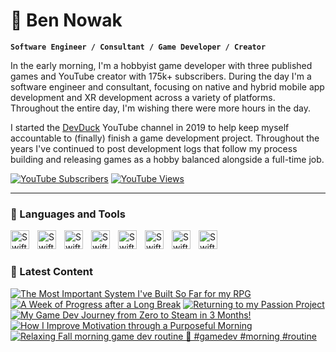 # 🌴 Ben Nowak

**`Software Engineer / Consultant / Game Developer / Creator`**

In the early morning, I'm a hobbyist game developer with three published games and YouTube creator with 175k+ subscribers. During the day I'm a software engineer and consultant, focusing on native and hybrid mobile app development and XR development across a variety of platforms. Throughout the entire day, I'm wishing there were more hours in the day.

I started the [DevDuck](youtube.com/devduck) YouTube channel in 2019 to help keep myself accountable to (finally) finish a game development project. Throughout the years I've continued to post development logs that follow my process building and releasing games as a hobby balanced alongside a full-time job.

<p align="left">
  <a href="https://www.youtube.com/c/devduck?sub_confirmation=1"><img alt="YouTube Subscribers" title="Subscribe on YouTube" src="https://img.shields.io/youtube/channel/subscribers/UCKCTmact-90hXpV2ns8GSsA?style=for-the-badge"/></a>
  <a href="https://www.youtube.com/c/devduck"><img alt="YouTube Views" title="View on YouTube" src="https://img.shields.io/youtube/channel/views/UCKCTmact-90hXpV2ns8GSsA?style=for-the-badge"/></a>
</p>

---

### 🧰 Languages and Tools

<img align="left" alt="Swift" style="padding-right:10px;" width="30px" src="https://cdn.jsdelivr.net/gh/devicons/devicon@latest/icons/swift/swift-original.svg" />
<img align="left" alt="Swift" style="padding-right:10px;" width="30px" src="https://cdn.jsdelivr.net/gh/devicons/devicon@latest/icons/kotlin/kotlin-original.svg" />
<img align="left" alt="Swift" style="padding-right:10px;" width="30px" src="https://cdn.jsdelivr.net/gh/devicons/devicon@latest/icons/typescript/typescript-original.svg" />
<img align="left" alt="Swift" style="padding-right:10px;" width="30px" src="https://cdn.jsdelivr.net/gh/devicons/devicon@latest/icons/react/react-original.svg" />
<img align="left" alt="Swift" style="padding-right:10px;" width="30px" src="https://cdn.jsdelivr.net/gh/devicons/devicon@latest/icons/csharp/csharp-original.svg" />
<img align="left" alt="Swift" style="padding-right:10px;" width="30px" src="https://cdn.jsdelivr.net/gh/devicons/devicon@latest/icons/godot/godot-original.svg" />
<img align="left" alt="Swift" style="padding-right:10px;" width="30px" src="https://cdn.jsdelivr.net/gh/devicons/devicon@latest/icons/xcode/xcode-original.svg" />
<img align="left" alt="Swift" style="padding-right:10px;" width="30px" src="https://cdn.jsdelivr.net/gh/devicons/devicon@latest/icons/androidstudio/androidstudio-original.svg" />
<br />

#

### 🎥 Latest Content

<!-- BEGIN YOUTUBE-CARDS -->
[![The Most Important System I've Built So Far for my RPG](https://ytcards.demolab.com/?id=qVuftSfrWPw&title=The+Most+Important+System+I%27ve+Built+So+Far+for+my+RPG&lang=en&timestamp=1754139604&background_color=%230d1117&title_color=%23ffffff&stats_color=%23dedede&max_title_lines=1&width=250&border_radius=5 "The Most Important System I've Built So Far for my RPG")](https://www.youtube.com/watch?v=qVuftSfrWPw)
[![A Week of Progress after a Long Break](https://ytcards.demolab.com/?id=0_HTOj2B7eg&title=A+Week+of+Progress+after+a+Long+Break&lang=en&timestamp=1750512136&background_color=%230d1117&title_color=%23ffffff&stats_color=%23dedede&max_title_lines=1&width=250&border_radius=5 "A Week of Progress after a Long Break")](https://www.youtube.com/watch?v=0_HTOj2B7eg)
[![Returning to my Passion Project](https://ytcards.demolab.com/?id=ChQhtZzXT5c&title=Returning+to+my+Passion+Project&lang=en&timestamp=1743782421&background_color=%230d1117&title_color=%23ffffff&stats_color=%23dedede&max_title_lines=1&width=250&border_radius=5 "Returning to my Passion Project")](https://www.youtube.com/watch?v=ChQhtZzXT5c)
[![My Game Dev Journey from Zero to Steam in 3 Months!](https://ytcards.demolab.com/?id=R9HxOKoo3hE&title=My+Game+Dev+Journey+from+Zero+to+Steam+in+3+Months%21&lang=en&timestamp=1742042704&background_color=%230d1117&title_color=%23ffffff&stats_color=%23dedede&max_title_lines=1&width=250&border_radius=5 "My Game Dev Journey from Zero to Steam in 3 Months!")](https://www.youtube.com/watch?v=R9HxOKoo3hE)
[![How I Improve Motivation through a Purposeful Morning](https://ytcards.demolab.com/?id=CiiwYELT2uU&title=How+I+Improve+Motivation+through+a+Purposeful+Morning&lang=en&timestamp=1734783543&background_color=%230d1117&title_color=%23ffffff&stats_color=%23dedede&max_title_lines=1&width=250&border_radius=5 "How I Improve Motivation through a Purposeful Morning")](https://www.youtube.com/watch?v=CiiwYELT2uU)
[![Relaxing Fall morning game dev routine 🍂 #gamedev #morning #routine](https://ytcards.demolab.com/?id=bpDo2MIXH0k&title=Relaxing+Fall+morning+game+dev+routine+%F0%9F%8D%82+%23gamedev+%23morning+%23routine&lang=en&timestamp=1731776437&background_color=%230d1117&title_color=%23ffffff&stats_color=%23dedede&max_title_lines=1&width=250&border_radius=5 "Relaxing Fall morning game dev routine 🍂 #gamedev #morning #routine")](https://www.youtube.com/shorts/bpDo2MIXH0k)
<!-- END YOUTUBE-CARDS -->


<!--
**devduckgames/devduckgames** is a ✨ _special_ ✨ repository because its `README.md` (this file) appears on your GitHub profile.

Here are some ideas to get you started:

- 🔭 I’m currently working on ...
- 🌱 I’m currently learning ...
- 👯 I’m looking to collaborate on ...
- 🤔 I’m looking for help with ...
- 💬 Ask me about ...
- 📫 How to reach me: ...
- 😄 Pronouns: ...
- ⚡ Fun fact: ...
-->
